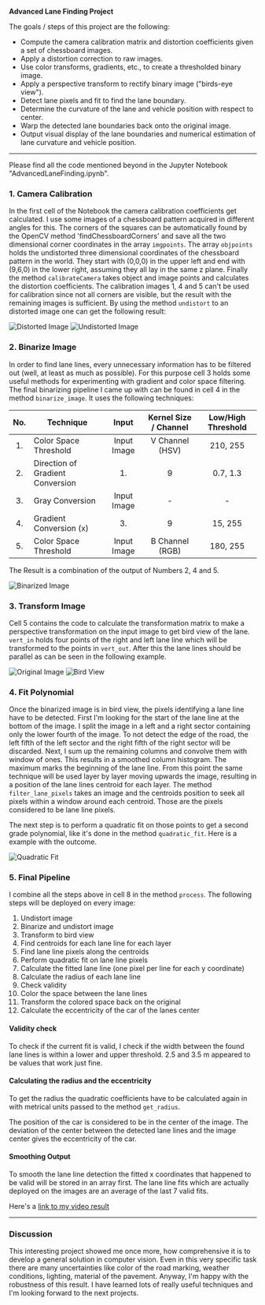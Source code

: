 **Advanced Lane Finding Project**

The goals / steps of this project are the following:

* Compute the camera calibration matrix and distortion coefficients given a set of chessboard images.
* Apply a distortion correction to raw images.
* Use color transforms, gradients, etc., to create a thresholded binary image.
* Apply a perspective transform to rectify binary image ("birds-eye view").
* Detect lane pixels and fit to find the lane boundary.
* Determine the curvature of the lane and vehicle position with respect to center.
* Warp the detected lane boundaries back onto the original image.
* Output visual display of the lane boundaries and numerical estimation of lane curvature and vehicle position.

[//]: # (Image References)

[imageDistort]: ./camera_cal/calibration5.jpg "Distorted"
[imageUndistort]: ./output_images/undistorted.jpg "Undistorted"
[imageBinarized]: ./output_images/binarized.jpg "Binarized"
[imagePerspective]: ./test_images/test2.jpg "Perspective Image"
[imageTransformed]: ./output_images/birdview.jpg "Bird View"
[imageQuadratic]: ./output_images/quadraticfit.png "Quadratic Fit"
[imageOutput]: ./output_images/output.jpg "Output"
[video1]: ./out.mp4 "Video" 

---
Please find all the code mentioned beyond in the Jupyter Notebook "AdvancedLaneFinding.ipynb".

### 1. Camera Calibration

In the first cell of the Notebook the camera calibration coefficients get calculated. I use some images of a chessboard pattern acquired in different angles for this. The corners of the squares can be automatically found by the OpenCV method 'findChessboardCorners' and save all the two dimensional corner coordinates in the array `imgpoints`. The array `objpoints` holds the undistorted three dimensional coordinates of the chessboard pattern in the world. They start with (0,0,0) in the upper left and end with (9,6,0) in the lower right, assuming they all lay in the same z plane. Finally the method `calibrateCamera` takes object and image points and calculates the distortion coefficients. The calibration images 1, 4 and 5 can't be used for calibration since not all corners are visible, but the result with the remaining images is sufficient. By using the method `undistort` to an distorted image one can get the following result: 

![Distorted Image][imageDistort]
![Undistorted Image][imageUndistort]

### 2. Binarize Image

In order to find lane lines, every unnecessary information has to be filtered out (well, at least as much as possible). For this purpose cell 3 holds some useful methods for experimenting with gradient and color space filtering. The final binarizing pipeline I came up with can be found in cell 4 in the method `binarize_image`. It uses the following techniques:

| No. | Technique | Input | Kernel Size / Channel | Low/High Threshold |
|:---:|---|:---:|:---:|:---:| 
| 1. | Color Space Threshold | Input Image | V Channel (HSV) | 210, 255 |
| 2. | Direction of Gradient Conversion | 1. | 9 | 0.7, 1.3 |
| 3. | Gray Conversion | Input Image | - | - |
| 4. | Gradient Conversion (x) | 3. | 9 | 15, 255 |
| 5. | Color Space Threshold | Input Image | B Channel (RGB) | 180, 255 |

The Result is a combination of the output of Numbers 2, 4 and 5.

![Binarized Image][imageBinarized]

### 3. Transform Image

Cell 5 contains the code to calculate the transformation matrix to make a perspective transformation on the input image to get bird view of the lane. `vert_in` holds four points of the right and left lane line which will be transformed to the points in `vert_out`. After this the lane lines should be parallel as can be seen in the following example.

![Original Image][imagePerspective]
![Bird View][imageTransformed]

### 4. Fit Polynomial

Once the binarized image is in bird view, the pixels identifying a lane line have to be detected. First I'm looking for the start of the lane line at the bottom of the image. I split the image in a left and a right sector containing only the lower fourth of the image. To not detect the edge of the road, the left fifth of the left sector and the right fifth of the right sector will be discarded. Next, I sum up the remaining columns and convolve them with window of ones. This results in a smoothed column histogram. The maximum marks the beginning of the lane line. From this point the same technique will be used layer by layer moving upwards the image, resulting in a position of the lane lines centroid for each layer. The method `filter_lane_pixels` takes an image and the centroids position to seek all pixels within a window around each centroid. Those are the pixels considered to be lane line pixels.

The next step is to perform a quadratic fit on those points to get a second grade polynomial, like it's done in the method `quadratic_fit`. Here is a example with the outcome.

![Quadratic Fit][imageQuadratic]

### 5. Final Pipeline

I combine all the steps above in cell 8 in the method `process`. The following steps will be deployed on every image:

1. Undistort image
2. Binarize and undistort image
3. Transform to bird view
4. Find centroids for each lane line for each layer
5. Find lane line pixels along the centroids
6. Perform quadratic fit on lane line pixels
7. Calculate the fitted lane line (one pixel per line for each y coordinate)
8. Calculate the radius of each lane line
9. Check validity
10. Color the space between the lane lines
11. Transform the colored space back on the original
12. Calculate the eccentricity of the car of the lanes center 

#### Validity check

To check if the current fit is valid, I check if the width between the found lane lines is within a lower and upper threshold. 2.5 and 3.5 m appeared to be values that work just fine.

#### Calculating the radius and the eccentricity
To get the radius the quadratic coefficients have to be calculated again in with metrical units passed to the method `get_radius`.

The position of the car is considered to be in the center of the image. The deviation of the center between the detected lane lines and the image center gives the eccentricity of the car.

#### Smoothing Output
To smooth the lane line detection the fitted x coordinates that happened to be valid will be stored in an array first. The lane line fits which are actually deployed on the images are an average of the last 7 valid fits.


Here's a [link to my video result](./output_images/out.mp4)

---

### Discussion
This interesting project showed me once more, how comprehensive it is to develop a general solution in computer vision. Even in this very specific task there are many uncertainties like color of the road marking, weather conditions, lighting, material of the pavement. Anyway, I'm happy with the robustness of this result. I have learned lots of really useful techniques and I'm looking forward to the next projects.
